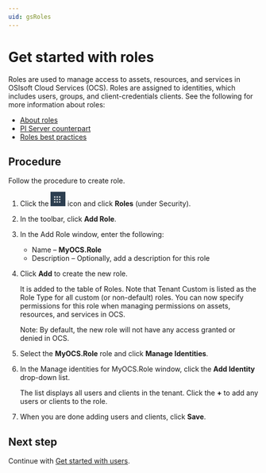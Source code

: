 ```yaml
---
uid: gsRoles
---
```

# Get started with roles

Roles are used to manage access to assets, resources, and services in OSIsoft Cloud Services (OCS). Roles are assigned to identities, which includes users, groups, and client-credentials clients. See the following for more information about roles:

- [About roles](xref:ccRoles)
- [PI Server counterpart](xref:ccRoles#roles-pi-server)
- [Roles best practices](xref:ccRoles#roles-bp)

## Procedure

Follow the procedure to create role.

1. Click the ![Menu icon](images/menu-icon.png) icon and click **Roles** (under Security).

1. In the toolbar, click **Add Role**.

1. In the Add Role window, enter the following:
   - Name  &ndash; **MyOCS.Role**
   - Description &ndash; Optionally, add a description for this role
   
1. Click **Add** to create the new role. 

    It is added to the table of Roles. Note that Tenant Custom is listed as the Role Type for all custom (or non-default) roles. You can now specify permissions for this role when managing permissions on assets, resources, and services in OCS. 
    
    Note: By default, the new role will not have any access granted or denied in OCS.
    
1. Select the **MyOCS.Role** role and  click **Manage Identities**.

1. In the Manage identities for MyOCS.Role window, click the **Add Identity** drop-down list. 

    The list displays all users and clients in the tenant. Click the **+** to add any users or clients to the role.

1. When you are done adding users and clients, click **Save**.

## Next step

Continue with [Get started with users](xref:gsUsers).

